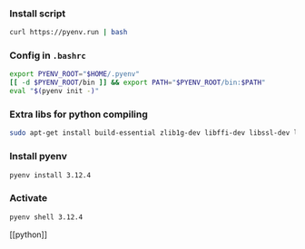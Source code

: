 ### Install script
```bash
curl https://pyenv.run | bash
```

### Config in `.bashrc`
```bash
export PYENV_ROOT="$HOME/.pyenv"
[[ -d $PYENV_ROOT/bin ]] && export PATH="$PYENV_ROOT/bin:$PATH"
eval "$(pyenv init -)"
```

### Extra libs for python compiling
```bash
sudo apt-get install build-essential zlib1g-dev libffi-dev libssl-dev libbz2-dev libreadline-dev libsqlite3-dev liblzma-dev libncurses-dev tk-dev 
```

### Install pyenv
```bash
pyenv install 3.12.4
```

### Activate
```bash
pyenv shell 3.12.4
```

[[python]]